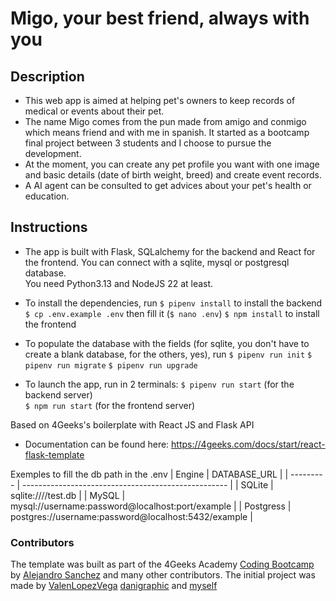 # Migo, your best friend, always with you

## Description
- This web app is aimed at helping pet's owners to keep records of medical or events about their pet.
- The name Migo comes from the pun made from amigo and conmigo which means friend and with me in spanish.
  It started as a bootcamp final project between 3 students and I choose to pursue the development.  
- At the moment, you can create any pet profile you want with one image and basic details (date of birth weight, breed) and create event records.
- A AI agent can be consulted to get advices about your pet's health or education.

## Instructions

- The app is built with Flask, SQLalchemy for the backend and React for the frontend.
  You can connect with a sqlite, mysql or postgresql database.  
  You need Python3.13 and NodeJS 22 at least.
  
- To install the dependencies, run
  `$ pipenv install` to install the backend
  `$ cp .env.example .env` then fill it (`$ nano .env`) 
  `$ npm install` to install the frontend
- To populate the database with the fields (for sqlite, you don't have to create a blank database, for the others, yes), run
  `$ pipenv run init`
  `$ pipenv run migrate` 
  `$ pipenv run upgrade` 
- To launch the app, run in 2 terminals:
  `$ pipenv run start` (for the backend server)  
  `$ npm run start` (for the frontend server)


Based on 4Geeks's boilerplate with React JS and Flask API

- Documentation can be found here: https://4geeks.com/docs/start/react-flask-template

Exemples to fill the db path in the .env
| Engine    | DATABASE_URL                                        |
| --------- | --------------------------------------------------- |
| SQLite    | sqlite:////test.db                                  |
| MySQL     | mysql://username:password@localhost:port/example    |
| Postgress | postgres://username:password@localhost:5432/example |


### Contributors

The template was built as part of the 4Geeks Academy [Coding Bootcamp](https://4geeksacademy.com/us/coding-bootcamp) by [Alejandro Sanchez](https://twitter.com/alesanchezr) and many other contributors.
The initial project was made by [ValenLopezVega](https://github.com/ValenLopezVega) [danigraphic](https://github.com/danigraphic) and [myself](https://github.com/elebar15)
